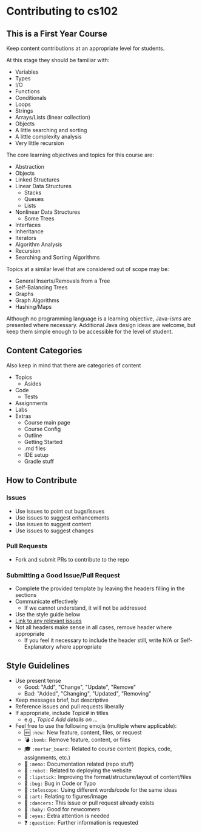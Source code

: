 # Contributing to cs102

## This is a First Year Course

Keep content contributions at an appropriate level for students.

At this stage they should be familiar with:
* Variables
* Types
* I/O
* Functions
* Conditionals
* Loops
* Strings
* Arrays/Lists (linear collection)
* Objects
* A little searching and sorting  
* A little complexity analysis
* Very little recursion

The core learning objectives and topics for this course are:
* Abstraction
* Objects 
* Linked Structures  
* Linear Data Structures
    * Stacks
    * Queues
    * Lists
* Nonlinear Data Structures
    * Some Trees
* Interfaces
* Inheritance
* Iterators  
* Algorithm Analysis
* Recursion
* Searching and Sorting Algorithms

Topics at a similar level that are considered out of scope may be:
* General Inserts/Removals from a Tree
* Self-Balancing Trees  
* Graphs
* Graph Algorithms
* Hashing/Maps

Although no programming language is a learning objective, Java-*isms* are presented where necessary. Additional Java design ideas are welcome, but keep them simple enough to be accessible for the level of student. 


## Content Categories
Also keep in mind that there are categories of content
* Topics
  * Asides
* Code
  * Tests
* Assignments
* Labs
* Extras
  * Course main page
  * Course Config
  * Outline
  * Getting Started
  * .md files
  * IDE setup
  * Gradle stuff

## How to Contribute
### Issues
* Use issues to point out bugs/issues
* Use issues to suggest enhancements
* Use issues to suggest content
* Use issues to suggest changes

### Pull Requests
* Fork and submit PRs to contribute to the repo

### Submitting a Good Issue/Pull Request
* Complete the provided template by leaving the headers filling in the sections
* Communicate effectively
    * If we cannot understand, it will not be addressed
* Use the style guide below
* [Link to any relevant issues](https://docs.github.com/en/issues/tracking-your-work-with-issues/creating-issues/linking-a-pull-request-to-an-issue)  
* Not all headers make sense in all cases, remove header where appropriate
    * If you feel it necessary to include the header still, write N/A or Self-Explanatory where appropriate 

## Style Guidelines

* Use present tense
    * Good: "Add", "Change", "Update", "Remove"
    * Bad: "Added", "Changing", "Updated", "Removing"
* Keep messages brief, but descriptive
* Reference issues and pull requests liberally
* If appropriate, include Topic# in titles
  * e.g., _Topic4 Add details on ..._
* Feel free to use the following emojis (multiple where applicable):
    * :new: `:new:` New feature, content, files, or request
    * :bomb: `:bomb:` Remove feature, content, or files
    * :mortar_board: `:mortar_board:` Related to course content (topics, code, assignments, etc.)
    * :memo: `:memo:` Documentation related (repo stuff)
    * :robot: `:robot:` Related to deploying the website
    * :lipstick: `:lipstick:` Improving the format/structure/layout of content/files
    * :bug: `:bug:` Bug in Code or Typo
    * :telescope: `:telescope:` Using different words/code for the same ideas
    * :art: `:art:` Relating to figures/image
    * :dancers: `:dancers:` This issue or pull request already exists
    * :baby: `:baby:` Good for newcomers
    * :eyes: `:eyes:` Extra attention is needed
    * :question: `:question:` Further information is requested
  
